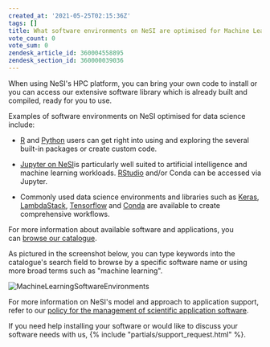 ```yaml
---
created_at: '2021-05-25T02:15:36Z'
tags: []
title: What software environments on NeSI are optimised for Machine Learning and data science?
vote_count: 0
vote_sum: 0
zendesk_article_id: 360004558895
zendesk_section_id: 360000039036
---
```


When using NeSI's HPC
platform, you can bring your own code to install or you can access our extensive
software library which is already built and compiled, ready for you to
use.

Examples of software environments on NeSI optimised for data science
include:

- [R](R.md) and [Python](TensorFlow_on_GPUs.md) users
    can get right into using and exploring the several built-in packages
    or create custom code.

- [Jupyter on NeSI](Jupyter_on_NeSI.md)is
    particularly well suited to artificial intelligence and machine
    learning workloads. [RStudio](RStudio_via_Jupyter_on_NeSI.md)
    and/or Conda can be accessed via Jupyter.

- Commonly used data science environments and libraries such as
    [Keras](Keras.md),
    [LambdaStack](Lambda_Stack.md),
    [Tensorflow](TensorFlow_on_GPUs.md)
    and [Conda](https://docs.conda.io/en/latest/) are available to
    create comprehensive workflows.

For more information about available software and applications, you
can [browse our catalogue](index.md).

As pictured in the screenshot below, you can type keywords into the
catalogue's search field to browse by a specific software name or using
more broad terms such as "machine learning".

![MachineLearningSoftwareEnvironments](What_software_environments_on_NeSI_are_optimised_for_Machine_Learning_and_data_science.png)

For more information on NeSI's model and approach to application
support, refer to our [policy for the management of scientific application software](NeSI_Application_Support_Model.md).

If you need help installing your software or would like to discuss your
software needs with us, {% include "partials/support_request.html" %}.
